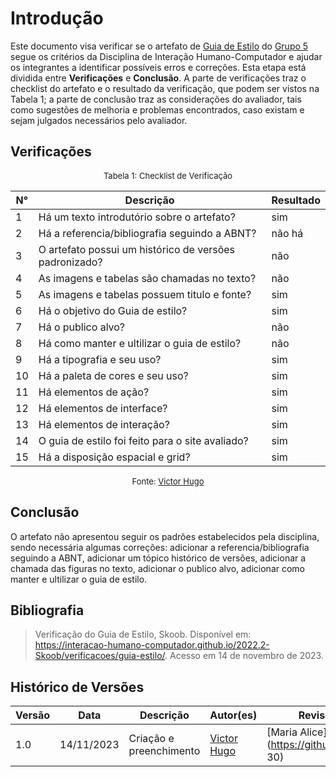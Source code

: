 # Introdução 

Este documento visa verificar se o artefato de [Guia de Estilo](https://interacao-humano-computador.github.io/2023.2--BRB-Mobilidade/analiseRequisitos/metas_usa/) do [Grupo 5](https://interacao-humano-computador.github.io/2023.2--BRB-Mobilidade/) segue os critérios da Disciplina de Interação Humano-Computador e ajudar os integrantes a identificar possíveis erros e correções. Esta etapa está dividida entre **Verificações** e **Conclusão**. A parte de verificações traz o checklist do artefato e o resultado da verificação, que podem ser vistos na Tabela 1; a parte de conclusão traz as considerações do avaliador, tais como sugestões de melhoria e problemas encontrados, caso existam e sejam julgados necessários pelo avaliador.

## Verificações

<center>

<font size="2"><p style="text-align: center">Tabela 1: Checklist de Verificação</p></font>

| N° | Descrição | Resultado |
| -- | --------- | --------- |
| 1  | Há um texto introdutório sobre o artefato?| sim |
| 2  | Há a referencia/bibliografia seguindo a ABNT? | não há |
| 3  | O artefato possui um histórico de versões padronizado? | não |
| 4  | As imagens e tabelas são chamadas no texto? | não |
| 5  | As imagens e tabelas possuem titulo e fonte? | sim |
| 6  | Há o objetivo do Guia de estilo? | sim |
| 7  | Há o publico alvo? | não |
| 8  | Há como manter e ultilizar o guia de estilo? | não |
| 9  | Há a tipografia e seu uso? | sim |
| 10 | Há a paleta de cores e seu uso? | sim |
| 11 | Há elementos de ação? | sim |
| 12 | Há elementos de interface? | sim |
| 13 | Há elementos de interação? | sim |
| 14 | O guia de estilo foi feito para o site avaliado? | sim |
| 15 | Há a disposição espacial e grid? | sim |

<font size="2"><p style="text-align: center">Fonte: [Victor Hugo](https://github.com/ViictorHugoo) </p></font>

</center>

## Conclusão 

O artefato não apresentou seguir os padrões estabelecidos pela disciplina, sendo necessária algumas correções: adicionar a referencia/bibliografia seguindo a ABNT, adicionar um tópico histórico de versões, adicionar a chamada das figuras no texto, adicionar o publico alvo, adicionar como manter e ultilizar o guia de estilo.

## Bibliografia
> Verificação do Guia de Estilo, Skoob. Disponível em: <https://interacao-humano-computador.github.io/2022.2-Skoob/verificacoes/guia-estilo/>. Acesso em 14 de novembro de 2023.

## Histórico de Versões

| Versão | Data | Descrição | Autor(es) | Revisor(es) |
| ------ | ---- | --------- | --------- | ----------- |
| 1.0 | 14/11/2023 | Criação e preenchimento | [Victor Hugo](https://github.com/ViictorHugoo) | [Maria Alice](https://github.com/Maliz 30) |
